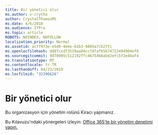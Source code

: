 ```yaml
---
title: Bir yönetici olur
ms.author: v-crytho
author: CrystalThomasMS
ms.date: 4/6/2018
ms.audience: ITPro
ms.topic: article
ROBOTS: NOINDEX, NOFOLLOW
localization_priority: Normal
ms.assetid: acff9f3e-e5d9-4eee-b1b3-9895a7cb27fc
ms.openlocfilehash: dd8fccdf3519aa84cc7d7af65b74722494904ef8
ms.sourcegitcommit: 9d78905c512192ffc4675468abd2efc5f2e4baf4
ms.translationtype: MT
ms.contentlocale: tr-TR
ms.lasthandoff: 04/23/2019
ms.locfileid: "32396626"
---
```

# <a name="become-an-admin"></a>Bir yönetici olur

Bu organizasyon için yönetim rolünü Kiracı yapmanız. 
  
Bu Kılavuzu'ndaki yönergeleri izleyin: [Office 365'te bir yönetim denetimi yapın.](https://support.office.com/article/b9707ec8-2247-4e25-9bad-f11ddbc686e4)